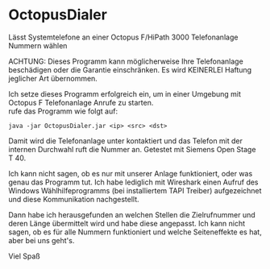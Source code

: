 # OctopusDialer
Lässt Systemtelefone an einer Octopus F/HiPath 3000 Telefonanlage Nummern wählen

ACHTUNG: Dieses Programm kann möglicherweise Ihre Telefonanlage beschädigen oder die Garantie einschränken. Es wird KEINERLEI Haftung jeglicher Art übernommen.

Ich setze dieses Programm erfolgreich ein, um in einer Umgebung mit Octopus F Telefonanlage Anrufe zu starten.  
rufe das Programm wie folgt auf:

```
java -jar OctopusDialer.jar <ip> <src> <dst>
```

Damit wird die Telefonanlage unter <ip> kontaktiert und das Telefon mit der internen Durchwahl <src> ruft die Nummer <dst> an. Getestet
mit Siemens Open Stage T 40.

Ich kann nicht sagen, ob es nur mit unserer Anlage funktioniert, oder was genau das Programm tut. Ich habe lediglich mit Wireshark
einen Aufruf des Windows Wählhilfeprogramms (bei installiertem TAPI Treiber) aufgezeichnet und diese Kommunikation
nachgestellt.

Dann habe ich herausgefunden an welchen Stellen die Zielrufnummer und deren Länge übermittelt wird und habe diese angepasst.
Ich kann nicht sagen, ob es für alle Nummern funktioniert und welche Seiteneffekte es hat, aber bei uns geht's.

Viel Spaß
